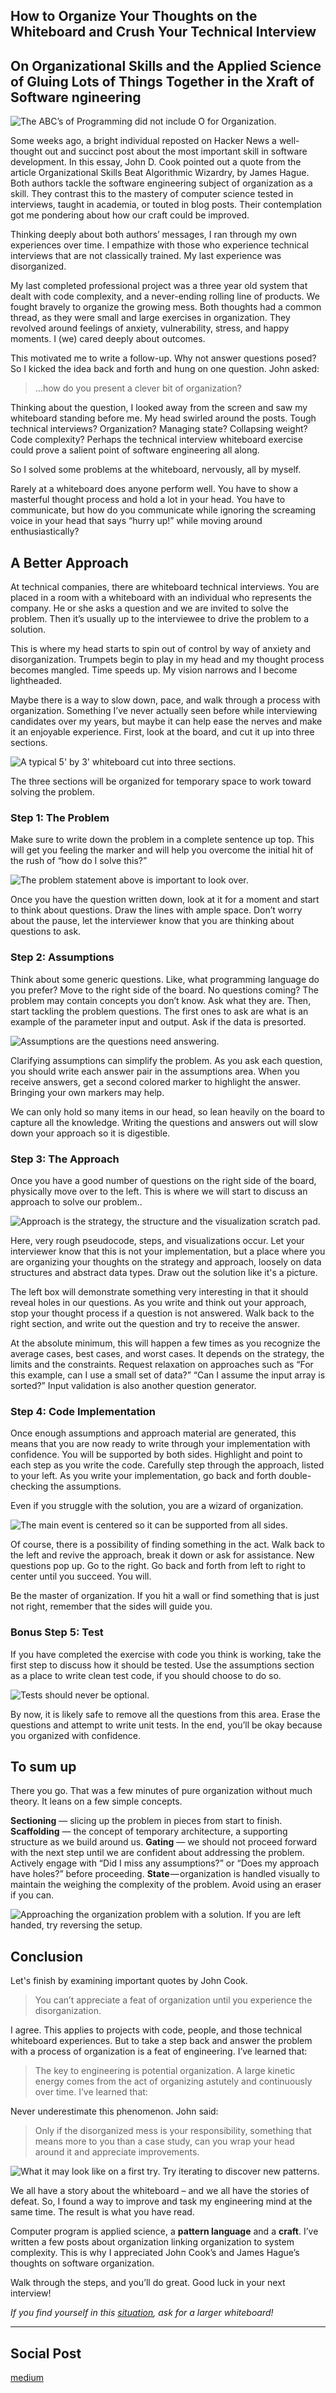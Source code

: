 ## How to Organize Your Thoughts on the Whiteboard and Crush Your Technical Interview
## On Organizational Skills and the Applied Science of Gluing Lots of Things Together in the Xraft of Software ngineering

![The [ABC’s of Programming](http://arthur-johnston.com/abcs/) did not include O for Organization.](images/09-01.jpeg)

Some weeks ago, a bright individual reposted on Hacker News a well-thought out and succinct post about the most important skill in software development. In this essay, John D. Cook pointed out a quote from the article Organizational Skills Beat Algorithmic Wizardry, by James Hague. Both authors tackle the software engineering subject of organization as a skill. They contrast this to the mastery of computer science tested in interviews, taught in academia, or touted in blog posts. Their contemplation got me pondering about how our craft could be improved.

Thinking deeply about both authors’ messages, I ran through my own experiences over time. I empathize with those who experience technical interviews that are not classically trained. My last experience was disorganized.

My last completed professional project was a three year old system that dealt with code complexity, and a never-ending rolling line of products. We fought bravely to organize the growing mess. Both thoughts had a common thread, as they were small and large exercises in organization. They revolved around feelings of anxiety, vulnerability, stress, and happy moments. I (we) cared deeply about outcomes.

This motivated me to write a follow-up. Why not answer questions posed? So I kicked the idea back and forth and hung on one question. John asked:

> ...how do you present a clever bit of organization?

Thinking about the question, I looked away from the screen and saw my whiteboard standing before me. My head swirled around the posts. Tough technical interviews? Organization? Managing state? Collapsing weight? Code complexity? Perhaps the technical interview whiteboard exercise could prove a salient point of software engineering all along.

So I solved some problems at the whiteboard, nervously, all by myself.

Rarely at a whiteboard does anyone perform well. You have to show a masterful thought process and hold a lot in your head. You have to communicate, but how do you communicate while ignoring the screaming voice in your head that says “hurry up!” while moving around enthusiastically?

## A Better Approach

At technical companies, there are whiteboard technical interviews. You are placed in a room with a whiteboard with an individual who represents the company. He or she asks a question and we are invited to solve the problem. Then it’s usually up to the interviewee to drive the problem to a solution.

This is where my head starts to spin out of control by way of anxiety and disorganization. Trumpets begin to play in my head and my thought process becomes mangled. Time speeds up. My vision narrows and I become lightheaded.

Maybe there is a way to slow down, pace, and walk through a process with organization. Something I’ve never actually seen before while interviewing candidates over my years, but maybe it can help ease the nerves and make it an enjoyable experience. First, look at the board, and cut it up into three sections.

![A typical 5' by 3' whiteboard cut into three sections.](images/09-02.jpeg)

The three sections will be organized for temporary space to work toward solving the problem.

### Step 1: The Problem

Make sure to write down the problem in a complete sentence up top. This will get you feeling the marker and will help you overcome the initial hit of the rush of “how do I solve this?”

![The problem statement above is important to look over.](images/09-03.jpeg)

Once you have the question written down, look at it for a moment and start to think about questions. Draw the lines with ample space. Don’t worry about the pause, let the interviewer know that you are thinking about questions to ask.

### Step 2: Assumptions

Think about some generic questions. Like, what programming language do you prefer? Move to the right side of the board. No questions coming? The problem may contain concepts you don’t know. Ask what they are. Then, start tackling the problem questions. The first ones to ask are what is an example of the parameter input and output. Ask if the data is presorted.

![Assumptions are the questions need answering.](images/09-04.jpeg)

Clarifying assumptions can simplify the problem. As you ask each question, you should write each answer pair in the assumptions area. When you receive answers, get a second colored marker to highlight the answer. Bringing your own markers may help.

We can only hold so many items in our head, so lean heavily on the board to capture all the knowledge. Writing the questions and answers out will slow down your approach so it is digestible.

### Step 3: The Approach

Once you have a good number of questions on the right side of the board, physically move over to the left. This is where we will start to discuss an approach to solve our problem..

![Approach is the strategy, the structure and the visualization scratch pad.](images/09-05.jpeg)

Here, very rough pseudocode, steps, and visualizations occur. Let your interviewer know that this is not your implementation, but a place where you are organizing your thoughts on the strategy and approach, loosely on data structures and abstract data types. Draw out the solution like it's a picture.

The left box will demonstrate something very interesting in that it should reveal holes in our questions. As you write and think out your approach, stop your thought process if a question is not answered. Walk back to the right section, and write out the question and try to receive the answer.

At the absolute minimum, this will happen a few times as you recognize the average cases, best cases, and worst cases. It depends on the strategy, the limits and the constraints. Request relaxation on approaches such as “For this example, can I use a small set of data?” “Can I assume the input array is sorted?” Input validation is also another question generator.

### Step 4: Code Implementation

Once enough assumptions and approach material are generated, this means that you are now ready to write through your implementation with confidence. You will be supported by both sides. Highlight and point to each step as you write the code. Carefully step through the approach, listed to your left. As you write your implementation, go back and forth double-checking the assumptions.

Even if you struggle with the solution, you are a wizard of organization.

![The main event is centered so it can be supported from all sides.](images/09-06.jpeg)

Of course, there is a possibility of finding something in the act. Walk back to the left and revive the approach, break it down or ask for assistance. New questions pop up. Go to the right. Go back and forth from left to right to center until you succeed. You will.

Be the master of organization. If you hit a wall or find something that is just not right, remember that the sides will guide you.

### Bonus Step 5: Test

If you have completed the exercise with code you think is working, take the first step to discuss how it should be tested. Use the assumptions section as a place to write clean test code, if you should choose to do so.

![Tests should never be optional.](images/09-07.jpeg)

By now, it is likely safe to remove all the questions from this area. Erase the questions and attempt to write unit tests. In the end, you’ll be okay because you organized with confidence.

## To sum up

There you go. That was a few minutes of pure organization without much theory. It leans on a few simple concepts.

**Sectioning** — slicing up the problem in pieces from start to finish.
**Scaffolding** — the concept of temporary architecture, a supporting structure as we build around us.
**Gating** — we should not proceed forward with the next step until we are confident about addressing the problem. Actively engage with “Did I miss any assumptions?” or “Does my approach have holes?” before proceeding.
**State** — organization is handled visually to maintain the weighing the complexity of the problem. Avoid using an eraser if you can.

![Approaching the organization problem with a solution. If you are left handed, try reversing the setup.](images/09-08.jpeg)

## Conclusion

Let's finish by examining important quotes by John Cook.

> You can’t appreciate a feat of organization until you experience the disorganization.

I agree. This applies to projects with code, people, and those technical whiteboard experiences. But to take a step back and answer the problem with a process of organization is a feat of engineering. I’ve learned that:

> The key to engineering is potential organization. A large kinetic energy comes from the act of organizing astutely and continuously over time. I’ve learned that:

Never underestimate this phenomenon. John said:

> Only if the disorganized mess is your responsibility, something that means more to you than a case study, can you wrap your head around it and appreciate improvements.

![What it may look like on a first try. Try iterating to discover new patterns.](images/09-09.jpeg)

We all have a story about the whiteboard – and we all have the stories of defeat. So, I found a way to improve and task my engineering mind at the same time. The result is what you have read.

Computer program is applied science, a **pattern language** and a **craft**. I’ve written a few posts about organization linking organization to system complexity. This is why I appreciated John Cook’s and James Hague’s thoughts on software organization.

Walk through the steps, and you’ll do great. Good luck in your next interview!

*If you find yourself in this [situation](
https://www.youtube.com/watch?v=XKu_SEDAykw), ask for a larger whiteboard!*

---

## Social Post

[medium](https://medium.com/free-code-camp/how-to-organize-your-thoughts-on-the-whiteboard-and-crush-your-technical-interview-b668de4e6941)
